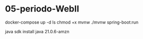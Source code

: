# 05-periodo-WebII
docker-compose up -d
ls
chmod +x mvnw
./mvnw spring-boot:run



java
sdk install java 21.0.6-amzn
